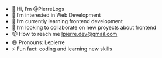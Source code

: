 - 👋 Hi, I’m @PierreLogs
- 👀 I’m interested in Web Development
- 🌱 I’m currently learning frontend development
- 💞️ I’m looking to collaborate on new proyects about frontend
- 📫 How to reach me lpierre.dev@gmail.com
- 😄 Pronouns: Lepierre
- ⚡ Fun fact: coding and learning new skills

<!---
PierreLogs/PierreLogs is a ✨ special ✨ repository because its `README.md` (this file) appears on your GitHub profile.
You can click the Preview link to take a look at your changes.
--->
